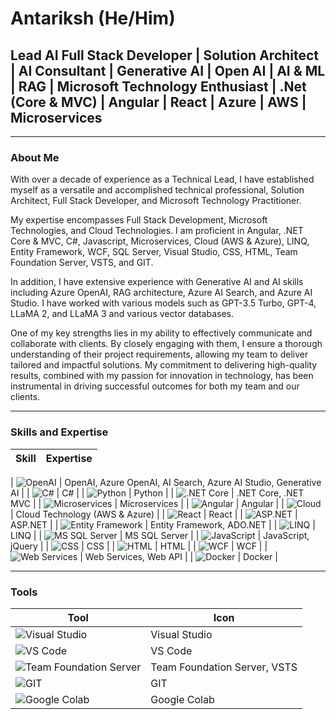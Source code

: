 # Antariksh (He/Him)

## Lead AI Full Stack Developer | Solution Architect | AI Consultant | Generative AI | Open AI | AI & ML | RAG | Microsoft Technology Enthusiast | .Net (Core & MVC) | Angular | React | Azure | AWS | Microservices

---

### About Me
With over a decade of experience as a Technical Lead, I have established myself as a versatile and accomplished technical professional, Solution Architect, Full Stack Developer, and Microsoft Technology Practitioner.

My expertise encompasses Full Stack Development, Microsoft Technologies, and Cloud Technologies. I am proficient in Angular, .NET Core & MVC, C#, Javascript, Microservices, Cloud (AWS & Azure), LINQ, Entity Framework, WCF, SQL Server, Visual Studio, CSS, HTML, Team Foundation Server, VSTS, and GIT.

In addition, I have extensive experience with Generative AI and AI skills including Azure OpenAI, RAG architecture, Azure AI Search, and Azure AI Studio. I have worked with various models such as GPT-3.5 Turbo, GPT-4, LLaMA 2, and LLaMA 3 and various vector databases.

One of my key strengths lies in my ability to effectively communicate and collaborate with clients. By closely engaging with them, I ensure a thorough understanding of their project requirements, allowing my team to deliver tailored and impactful solutions. My commitment to delivering high-quality results, combined with my passion for innovation in technology, has been instrumental in driving successful outcomes for both my team and our clients.

---

### Skills and Expertise
| **Skill**                   | **Expertise**                                                                 |
|-----------------------------|-------------------------------------------------------------------------------|

| ![OpenAI](https://img.shields.io/badge/OpenAI-412991?style=flat&logo=openai&logoColor=white)              | OpenAI, Azure OpenAI, AI Search, Azure AI Studio, Generative AI             |
| ![C#](https://img.shields.io/badge/C%23-239120?style=flat&logo=c-sharp&logoColor=white)                  | C#                                                                          |
| ![Python](https://img.shields.io/badge/Python-3776AB?style=flat&logo=python&logoColor=white)             | Python                                                                      |
| ![.NET Core](https://img.shields.io/badge/.NET_Core-512BD4?style=flat&logo=dot-net&logoColor=white)       | .NET Core, .NET MVC                                                         |
| ![Microservices](https://img.shields.io/badge/Microservices-FF6F00?style=flat&logo=java&logoColor=white)  | Microservices                                                               |
| ![Angular](https://img.shields.io/badge/Angular-DD0031?style=flat&logo=angular&logoColor=white)           | Angular                                                                     |
| ![Cloud](https://img.shields.io/badge/Cloud-AWS%20&%20Azure-232F3E?style=flat&logo=amazon-aws&logoColor=white) | Cloud Technology (AWS & Azure)                                              |
| ![React](https://img.shields.io/badge/React-61DAFB?style=flat&logo=react&logoColor=black)                 | React                                                                       |
| ![ASP.NET](https://img.shields.io/badge/ASP.NET-512BD4?style=flat&logo=dot-net&logoColor=white)           | ASP.NET                                                                     |
| ![Entity Framework](https://img.shields.io/badge/Entity_Framework-512BD4?style=flat&logo=dot-net&logoColor=white) | Entity Framework, ADO.NET                                                  |
| ![LINQ](https://img.shields.io/badge/LINQ-512BD4?style=flat&logo=dot-net&logoColor=white)                 | LINQ                                                                        |
| ![MS SQL Server](https://img.shields.io/badge/SQL_Server-CC2927?style=flat&logo=microsoft-sql-server&logoColor=white) | MS SQL Server                                                           |
| ![JavaScript](https://img.shields.io/badge/JavaScript-F7DF1E?style=flat&logo=javascript&logoColor=black)  | JavaScript, jQuery                                                          |
| ![CSS](https://img.shields.io/badge/CSS-1572B6?style=flat&logo=css3&logoColor=white)                      | CSS                                                                         |
| ![HTML](https://img.shields.io/badge/HTML-E34F26?style=flat&logo=html5&logoColor=white)                   | HTML                                                                        |
| ![WCF](https://img.shields.io/badge/WCF-512BD4?style=flat&logo=dot-net&logoColor=white)                   | WCF                                                                         |
| ![Web Services](https://img.shields.io/badge/Web_Services-008080?style=flat&logo=webservices&logoColor=white) | Web Services, Web API                                                    |
| ![Docker](https://img.shields.io/badge/Docker-2496ED?style=flat&logo=docker&logoColor=white)              | Docker                                                                      |

---

### Tools
| **Tool**                   | **Icon**                                                                      |
|----------------------------|-------------------------------------------------------------------------------|
| ![Visual Studio](https://img.shields.io/badge/Visual_Studio-5C2D91?style=flat&logo=visual-studio&logoColor=white)   | Visual Studio                                                              |
| ![VS Code](https://img.shields.io/badge/VS_Code-007ACC?style=flat&logo=visual-studio-code&logoColor=white)          | VS Code                                                                    |
| ![Team Foundation Server](https://img.shields.io/badge/TFS-004C7F?style=flat&logo=visual-studio&logoColor=white)    | Team Foundation Server, VSTS                                               |
| ![GIT](https://img.shields.io/badge/GIT-F05032?style=flat&logo=git&logoColor=white)                               | GIT                                                                        |
| ![Google Colab](https://img.shields.io/badge/Google_Colab-F9AB00?style=flat&logo=google-colab&logoColor=white)     | Google Colab                                                               |



